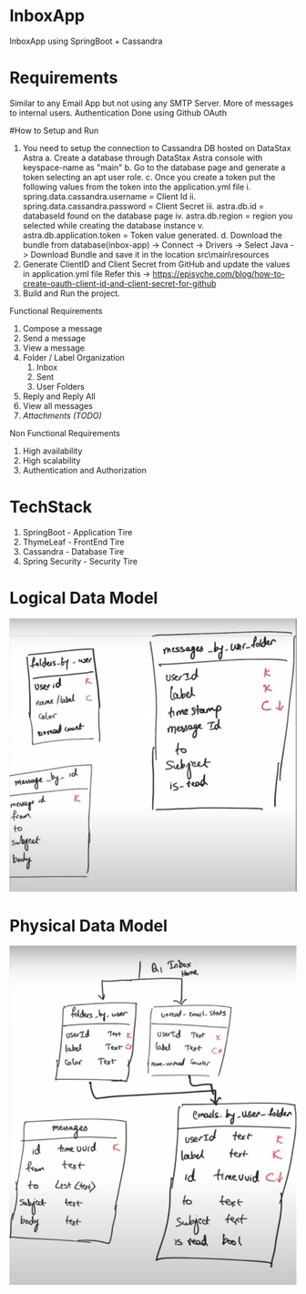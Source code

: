 # InboxApp
InboxApp using SpringBoot + Cassandra
# Requirements
Similar to any Email App but not using any SMTP Server. More of messages to internal users.
Authentication Done using Github OAuth

#How to Setup and Run
1. You need to setup the connection to Cassandra DB hosted on DataStax Astra
	a. Create a database through DataStax Astra console with keyspace-name as "main"
	b. Go to the database page and generate a token selecting an apt user role.
	c. Once you create a token put the following values from the token into the application.yml file
		i.   spring.data.cassandra.username = Client Id
		ii.  spring.data.cassandra.password = Client Secret
		iii. astra.db.id = databaseId found on the database page
		iv.  astra.db.region = region you selected while creating the database instance
		v.   astra.db.application.token = Token value generated.
	d. Download the bundle from database(inbox-app) -> Connect -> Drivers -> Select Java -> Download Bundle
	   and save it in the location src\main\resources
2. Generate ClientID and Client Secret from GitHub and update the values in application.yml file
   Refer this -> https://episyche.com/blog/how-to-create-oauth-client-id-and-client-secret-for-github
3. Build and Run the project.

Functional Requirements
1. Compose a message
2. Send a message
3. View a message
4. Folder / Label Organization 
   1. Inbox 
   2. Sent 
   3. User Folders
5. Reply and Reply All
6. View all messages
7. _Attachments (TODO)_

Non Functional Requirements
1. High availability
2. High scalability
3. Authentication and Authorization

# TechStack

1. SpringBoot - Application Tire
2. ThymeLeaf - FrontEnd Tire
3. Cassandra - Database Tire
4. Spring Security - Security Tire

# Logical Data Model
![img.png](images/img.png)

# Physical Data Model
![img.png](images/img1.png)


